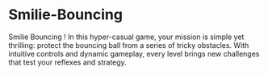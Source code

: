 # Smilie-Bouncing
Smilie Bouncing ! In this hyper-casual game, your mission is simple yet thrilling: protect the bouncing ball from a series of tricky obstacles. With intuitive controls and dynamic gameplay, every level brings new challenges that test your reflexes and strategy.
